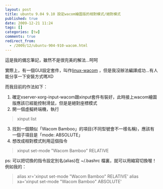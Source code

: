 ```yaml
---
layout: post
title: ubuntu 9.04 9.10 設定wacom繪圖版的相對模式/絕對模式
published: true
date: 2009-12-21 11:24
tags: []
categories: [tw]
comments: true
redirect_from:
  - /2009/12/ubuntu-904-910-wacom.html
---
```



這是我的備忘筆記，雖然不是很完美的解法...呵呵

實際上，有一個GUI設定套件，叫作[linux-wacom][1] ，但是我沒辦法編譯成功...有人能分享一下安裝方式嗎XD

而我目前的作法如下：
1. 確定xserver-xorg-input-wacom跟xinput套件有裝好，此時接上wacom繪圖版應該已經能控制滑鼠，但是是絕對座標模式
2. 開一個虛擬終端機，執行

> xinput list

3. 找到一個類似「Wacom Bamboo」的項目(不同型號會不一樣名稱)，應該有一個子項目是「mode: ABSOLUTE」
4. 想改成相對模式則用這個指令

>

> xinput set-mode "Wacom Bamboo" RELATIVE

>


ps: 可以把切換的指令設定別名(alias)在 ~/.bashrc 檔裏，就可以用縮寫切換喔！
例如我的：

> alias xr='xinput set-mode "Wacom Bamboo" RELATIVE'
> alias xa='xinput set-mode "Wacom Bamboo" ABSOLUTE'



[1]: http://linuxwacom.sourceforge.net/
